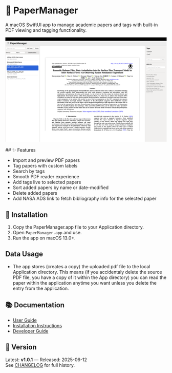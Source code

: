 # 📄 PaperManager

A macOS SwiftUI app to manage academic papers and tags with built-in PDF viewing and tagging functionality.

<div align="center">

[![Preview](Docs/View_PaperManager.png)](https://github.com/sr-dash/PaperManager-macOS)

</div>
## ✨ Features

- Import and preview PDF papers
- Tag papers with custom labels
- Search by tags
- Smooth PDF reader experience
- Add tags live to selected papers
- Sort added papers by name or date-modified
- Delete added papers
- Add NASA ADS link to fetch bibliography info for the selected paper

## 🚀 Installation

1. Copy the PaperManager.app file to your Application directory.
2. Open `PaperManager.app` and use.
3. Run the app on macOS 13.0+.

## Data Usage

- The app stores (creates a copy) the uploaded pdf file to the local Application directory.
  This means (if you accidentaly delete the source PDF file, you have a copy of it within the App directory) you can read the paper within the application anytime you want unless you delete the entry from the application.

## 📚 Documentation

- [User Guide](Docs/user_guide.md)
- [Installation Instructions](Docs/installation.md)
- [Developer Guide](Docs/developer_guide.md)

## 🧩 Version

Latest: **v1.0.1** — Released: 2025-06-12  
See [CHANGELOG](CHANGELOG.md) for full history.
